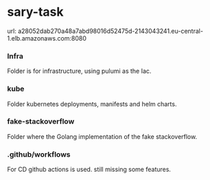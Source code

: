 # sary-task

url: a28052dab270a48a7abd98016d52475d-2143043241.eu-central-1.elb.amazonaws.com:8080

### Infra
Folder is for infrastructure, using pulumi as the Iac.

### kube
Folder kubernetes deployments, manifests and helm charts.

### fake-stackoverflow
Folder where the Golang implementation of the fake stackoverflow.

### .github/workflows
For CD github actions is used. still missing some features.

